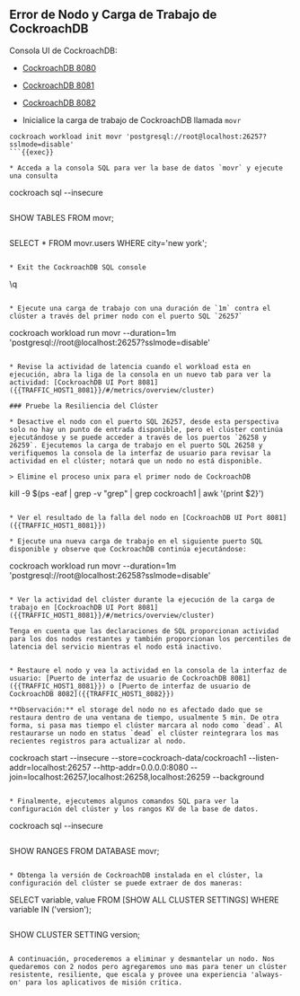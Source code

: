 ## Error de Nodo y Carga de Trabajo de CockroachDB

Consola UI de CockroachDB:
* [CockroachDB 8080]({{TRAFFIC_HOST1_8080}})
* [CockroachDB 8081]({{TRAFFIC_HOST1_8081}})
* [CockroachDB 8082]({{TRAFFIC_HOST1_8082}})

* Inicialice la carga de trabajo de CockroachDB llamada `movr`

```
cockroach workload init movr 'postgresql://root@localhost:26257?sslmode=disable'
```{{exec}}

* Acceda a la consola SQL para ver la base de datos `movr` y ejecute una consulta

```
cockroach sql --insecure
```{{exec}}

```
SHOW TABLES FROM movr;
```{{exec}}

```
SELECT * FROM movr.users WHERE city='new york';
```{{exec}}

* Exit the CockroachDB SQL console

```
\q
```{{exec}}

* Ejecute una carga de trabajo con una duración de `1m` contra el clúster a través del primer nodo con el puerto SQL `26257`

```
cockroach workload run movr --duration=1m 'postgresql://root@localhost:26257?sslmode=disable'
```{{exec}}

* Revise la actividad de latencia cuando el workload esta en ejecución, abra la liga de la consola en un nuevo tab para ver la actividad: [CockroachDB UI Port 8081]({{TRAFFIC_HOST1_8081}}/#/metrics/overview/cluster)

### Pruebe la Resiliencia del Clúster

* Desactive el nodo con el puerto SQL 26257, desde esta perspectiva solo no hay un punto de entrada disponible, pero el clúster continúa ejecutándose y se puede acceder a través de los puertos `26258 y 26259`. Ejecutemos la carga de trabajo en el puerto SQL 26258 y verifiquemos la consola de la interfaz de usuario para revisar la actividad en el clúster; notará que un nodo no está disponible.

> Elimine el proceso unix para el primer nodo de CockroachDB

```
kill -9 $(ps -eaf | grep -v "grep" | grep cockroach1 | awk '{print $2}')
```{{exec}}

* Ver el resultado de la falla del nodo en [CockroachDB UI Port 8081]({{TRAFFIC_HOST1_8081}})

* Ejecute una nueva carga de trabajo en el siguiente puerto SQL disponible y observe que CockroachDB continúa ejecutándose:

```
cockroach workload run movr --duration=1m 'postgresql://root@localhost:26258?sslmode=disable'
```{{exec}}

* Ver la actividad del clúster durante la ejecución de la carga de trabajo en [CockroachDB UI Port 8081]({{TRAFFIC_HOST1_8081}}/#/metrics/overview/cluster)

Tenga en cuenta que las declaraciones de SQL proporcionan actividad para los dos nodos restantes y también proporcionan los percentiles de latencia del servicio mientras el nodo está inactivo.


* Restaure el nodo y vea la actividad en la consola de la interfaz de usuario: [Puerto de interfaz de usuario de CockroachDB 8081]({{TRAFFIC_HOST1_8081}}) o [Puerto de interfaz de usuario de CockroachDB 8082]({{TRAFFIC_HOST1_8082}})

**Observación:** el storage del nodo no es afectado dado que se restaura dentro de una ventana de tiempo, usualmente 5 min. De otra forma, si pasa mas tiempo el clúster marcara al nodo como `dead`. Al restaurarse un nodo en status `dead` el clúster reintegrara los mas recientes registros para actualizar al nodo.

```
cockroach start --insecure --store=cockroach-data/cockroach1 --listen-addr=localhost:26257 --http-addr=0.0.0.0:8080 --join=localhost:26257,localhost:26258,localhost:26259 --background
```{{exec}}

* Finalmente, ejecutemos algunos comandos SQL para ver la configuración del clúster y los rangos KV de la base de datos.

```
cockroach sql --insecure
```{{exec}}

```
SHOW RANGES FROM DATABASE movr;
```{{exec}}

* Obtenga la versión de CockroachDB instalada en el clúster, la configuración del clúster se puede extraer de dos maneras:

```
SELECT variable, value FROM [SHOW ALL CLUSTER SETTINGS] WHERE variable IN ('version');
```{{exec}}

```
SHOW CLUSTER SETTING version;
```{{exec}}

A continuación, procederemos a eliminar y desmantelar un nodo. Nos quedaremos con 2 nodos pero agregaremos uno mas para tener un clúster resistente, resiliente, que escala y provee una experiencia 'always-on' para los aplicativos de misión crítica.